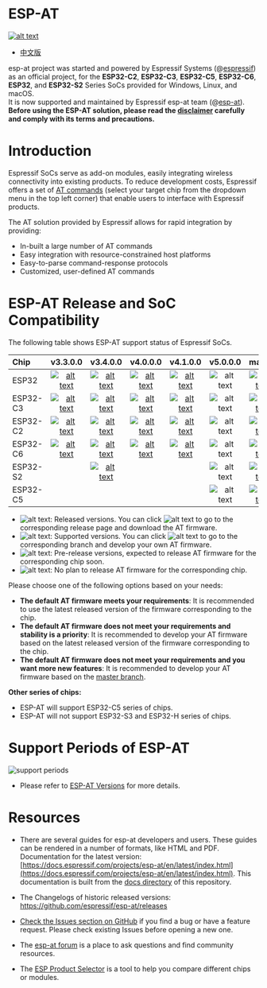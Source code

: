 # ESP-AT
[![alt text][doc-latest]](https://docs.espressif.com/projects/esp-at/en/latest/)

[doc-latest]: https://img.shields.io/badge/docs-latest-blue

- [中文版](./README_CN.md)

esp-at project was started and powered by Espressif Systems (@[espressif](https://github.com/espressif/)) as an official project, for the **ESP32-C2**, **ESP32-C3**, **ESP32-C5**, **ESP32-C6**, **ESP32**, and **ESP32-S2** Series SoCs provided for Windows, Linux, and macOS.  
It is now supported and maintained by Espressif esp-at team (@[esp-at](https://github.com/espressif/esp-at)). **Before using the ESP-AT solution, please read the [disclaimer](https://docs.espressif.com/projects/esp-at/en/latest/esp32/disclaimer.html) carefully and comply with its terms and precautions.**

# Introduction
Espressif SoCs serve as add-on modules, easily integrating wireless connectivity into existing products. To reduce development costs, Espressif offers a set of [AT commands](https://docs.espressif.com/projects/esp-at/en/latest/esp32/AT_Command_Set/index.html) (select your target chip from the dropdown menu in the top left corner) that enable users to interface with Espressif products.

The AT solution provided by Espressif allows for rapid integration by providing:

- In-built a large number of AT commands
- Easy integration with resource-constrained host platforms
- Easy-to-parse command-response protocols
- Customized, user-defined AT commands

# ESP-AT Release and SoC Compatibility
The following table shows ESP-AT support status of Espressif SoCs.

| Chip | v3.3.0.0 | v3.4.0.0 | v4.0.0.0 | v4.1.0.0 | v5.0.0.0 | master |
|:- |:-:| :-:| :-:| :-:| :-:| :-:|
| ESP32 | [![alt text][supported]](https://github.com/espressif/esp-at/tree/release/v3.3.0.0) | [![alt text][released]](https://github.com/espressif/esp-at/releases/tag/v3.4.0.0) | [![alt text][supported]](https://github.com/espressif/esp-at/tree/release/v4.0.0.0) | [![alt text][released]](https://github.com/espressif/esp-at/releases/tag/v4.1.0.0) | ![alt text][no-plan] | [![alt text][supported]](https://github.com/espressif/esp-at/tree/master) |
|ESP32-C3 | [![alt text][released]](https://github.com/espressif/esp-at/releases/tag/v3.3.0.0) | [![alt text][supported]](https://github.com/espressif/esp-at/tree/release/v3.4.0.0) | [![alt text][supported]](https://github.com/espressif/esp-at/tree/release/v4.0.0.0) | [![alt text][released]](https://github.com/espressif/esp-at/releases/tag/v4.1.0.0) | ![alt text][no-plan] | [![alt text][supported]](https://github.com/espressif/esp-at/tree/master) |
|ESP32-C2 | [![alt text][released]](https://github.com/espressif/esp-at/releases/tag/v3.3.0.0) | [![alt text][supported]](https://github.com/espressif/esp-at/tree/release/v3.4.0.0) | [![alt text][supported]](https://github.com/espressif/esp-at/tree/release/v4.0.0.0) | [![alt text][released]](https://github.com/espressif/esp-at/releases/tag/v4.1.0.0) | ![alt text][no-plan] | [![alt text][supported]](https://github.com/espressif/esp-at/tree/master) |
|ESP32-C6 | [![alt text][supported]](https://github.com/espressif/esp-at/tree/release/v3.3.0.0) | [![alt text][supported]](https://github.com/espressif/esp-at/tree/release/v3.4.0.0) | [![alt text][released]](https://github.com/espressif/esp-at/releases/tag/v4.0.0.0) | [![alt text][released]](https://github.com/espressif/esp-at/releases/tag/v4.1.0.0) | ![alt text][no-plan] | [![alt text][supported]](https://github.com/espressif/esp-at/tree/master) |
|ESP32-S2 | |  [![alt text][released]](https://github.com/espressif/esp-at/releases/tag/v3.4.0.0) | | | ![alt text][no-plan] | [![alt text][supported]](https://github.com/espressif/esp-at/tree/master) |
|ESP32-C5 | | | | | ![alt text][pre-release] | [![alt text][supported]](https://github.com/espressif/esp-at/tree/master) |

- ![alt text][released]: Released versions. You can click ![alt text][released] to go to the corresponding release page and download the AT firmware.
- ![alt text][supported]: Supported versions. You can click ![alt text][supported] to go to the corresponding branch and develop your own AT firmware.
- ![alt text][pre-release]: Pre-release versions, expected to release AT firmware for the corresponding chip soon.
- ![alt text][no-plan]: No plan to release AT firmware for the corresponding chip.

Please choose one of the following options based on your needs:
- **The default AT firmware meets your requirements**: It is recommended to use the latest released version of the firmware corresponding to the chip.
- **The default AT firmware does not meet your requirements and stability is a priority**: It is recommended to develop your AT firmware based on the latest released version of the firmware corresponding to the chip.
- **The default AT firmware does not meet your requirements and you want more new features**: It is recommended to develop your AT firmware based on the [master branch](https://github.com/espressif/esp-at/tree/master).

[released]: https://img.shields.io/badge/-released-4CBB17
[supported]: https://img.shields.io/badge/-supported-1F51FF
[pre-release]: https://img.shields.io/badge/-pre--release-FFC000
[no-plan]: https://img.shields.io/badge/-no--plan-808080

**Other series of chips:**
- ESP-AT will support ESP32-C5 series of chips.
- ESP-AT will not support ESP32-S3 and ESP32-H series of chips.

# Support Periods of ESP-AT

![support periods](https://dl.espressif.com/esp-at/at-support-periods.png)

- Please refer to [ESP-AT Versions](https://docs.espressif.com/projects/esp-at/en/latest/esp32/versions.html) for more details.

# Resources
- There are several guides for esp-at developers and users. These guides can be rendered in a number of formats, like HTML and PDF.  
  Documentation for the latest version: [https://docs.espressif.com/projects/esp-at/en/latest/index.html](https://docs.espressif.com/projects/esp-at/en/latest/index.html). This documentation is built from the [docs directory](https://github.com/espressif/esp-at/tree/master/docs) of this repository.

- The Changelogs of historic released versions: https://github.com/espressif/esp-at/releases

- [Check the Issues section on GitHub](https://github.com/espressif/esp-at/issues) if you find a bug or have a feature request. Please check existing Issues before opening a new one.

- The [esp-at forum](https://www.esp32.com/viewforum.php?f=42) is a place to ask questions and find community resources.

- The [ESP Product Selector](https://products.espressif.com/#/product-selector?language=en&names=) is a tool to help you compare different chips or modules.
